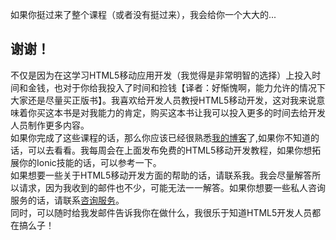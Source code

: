 如果你挺过来了整个课程（或者没有挺过来），我会给你一个大大的...  
   
## 谢谢！
  
不仅是因为在这学习HTML5移动应用开发（我觉得是非常明智的选择）上投入时间和金钱，也对于你给我投入了时间和捡钱【译者：好惭愧啊，能力允许的情况下大家还是尽量买正版书】。我喜欢给开发人员教授HTML5移动开发，这对我来说意味着你买这本书是对我能力的肯定，购买这本书让我可以投入更多的时间去给开发人员制作更多内容。  
如果你完成了这些课程的话，那么你应该已经很熟悉[我的博客](http://joshmorony.com/blog)了,如果你不知道的话，可以去看看。我每周会在上面发布免费的HTML5移动开发教程，如果你想拓展你的Ionic技能的话，可以参考一下。  
如果想要一些关于HTML5移动开发方面的帮助的话，请联系我。我会尽量解答所以请求，因为我收到的邮件也不少，可能无法一一解答。如果你想要一些私人咨询服务的话，请联系[咨询服务](https://www.joshmorony.com/services/)。  
同时，可以随时给我发邮件告诉我你在做什么，我很乐于知道HTML5开发人员都在搞么子！